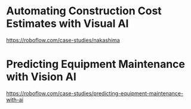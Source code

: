# Automating Construction Cost Estimates with Visual AI

https://roboflow.com/case-studies/nakashima

# Predicting Equipment Maintenance with Vision AI

https://roboflow.com/case-studies/predicting-equipment-maintenance-with-ai
